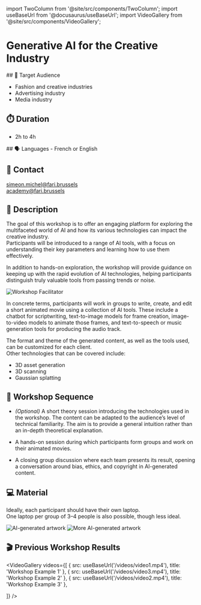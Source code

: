 import TwoColumn from '@site/src/components/TwoColumn';
import useBaseUrl from '@docusaurus/useBaseUrl';
import VideoGallery from '@site/src/components/VideoGallery';

# Generative AI for the Creative Industry

<TwoColumn>
<div>
## 🎯 Target Audience 

- Fashion and creative industries  
- Advertising industry  
- Media industry  

## ⏱️ Duration 
- 2h to 4h
</div>
<div>
## 🗣️ Languages
- French or English

## 📧 Contact 
simeon.michel@fari.brussels  
academy@fari.brussels
</div>
</TwoColumn>
<TwoColumn>
<div>




## 📝 Description

The goal of this workshop is to offer an engaging platform for exploring the multifaceted world of AI and how its various technologies can impact the creative industry.  
Participants will be introduced to a range of AI tools, with a focus on understanding their key parameters and learning how to use them effectively.

In addition to hands-on exploration, the workshop will provide guidance on keeping up with the rapid evolution of AI technologies, helping participants distinguish truly valuable tools from passing trends or noise.

</div>
<img src={useBaseUrl('/img/moi.jpg')} alt="Workshop Facilitator" />
</TwoColumn>

In concrete terms, participants will work in groups to write, create, and edit a short animated movie using a collection of AI tools. These include a chatbot for scriptwriting, text-to-image models for frame creation, image-to-video models to animate those frames, and text-to-speech or music generation tools for producing the audio track.

The format and theme of the generated content, as well as the tools used, can be customized for each client.  
Other technologies that can be covered include:

- 3D asset generation  
- 3D scanning  
- Gaussian splatting  

<TwoColumn>
<div>

## 📜 Workshop Sequence

- *(Optional)* A short theory session introducing the technologies used in the workshop. The content can be adapted to the audience’s level of technical familiarity. The aim is to provide a general intuition rather than an in-depth theoretical explanation.

- A hands-on session during which participants form groups and work on their animated movies.

- A closing group discussion where each team presents its result, opening a conversation around bias, ethics, and copyright in AI-generated content.

## 💻 Material

Ideally, each participant should have their own laptop.  
One laptop per group of 3–4 people is also possible, though less ideal.

</div>
<div>
  <img src={useBaseUrl('/img/2.png')} alt="AI-generated artwork" style={{marginBottom: '1rem'}} />
  <img src={useBaseUrl('/img/3.png')} alt="More AI-generated artwork" />
</div>
</TwoColumn>

## 🎬 Previous Workshop Results

<VideoGallery
  videos={[
    {
      src: useBaseUrl('/videos/video1.mp4'),
      title: 'Workshop Example 1'
    },
    {
      src: useBaseUrl('/videos/video3.mp4'),
      title: 'Workshop Example 2'
    },
    {
      src: useBaseUrl('/videos/video2.mp4'),
      title: 'Workshop Example 3'
    },

  ]}
/>